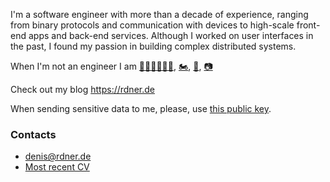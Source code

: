 I'm a software engineer with more than a decade of experience, ranging from binary protocols and communication with devices to high-scale front-end apps and back-end services. Although I worked on user interfaces in the past, I found my passion in building complex distributed systems.

When I'm not an engineer I am [🏊‍♂️🚴‍♂️🏃‍♂️](https://connect.garmin.com/modern/profile/ccb91222-2fcb-4ba6-87c6-efe33b58650e), [🏍](https://rdner.de/posts/motorcycle/), [🎸](https://rdner.de/posts/music/), [📷](https://www.icloud.com/sharedalbum/#B0vJ0DiRHGvpwq9)

Check out my blog https://rdner.de

When sending sensitive data to me, please, use [this public key](https://rdner.de/about/public-key.txt).

### Contacts
* [denis@rdner.de](mailto:denis@rdner.de)
* [Most recent CV](https://rdner.de/cv.html)

